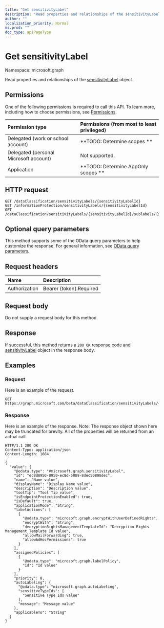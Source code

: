 ```yaml
---
title: "Get sensitivityLabel"
description: "Read properties and relationships of the sensitivityLabel object."
author: ""
localization_priority: Normal
ms.prod: ""
doc_type: apiPageType
---
```


# Get sensitivityLabel

Namespace: microsoft.graph

Read properties and relationships of the [sensitivityLabel](../resources/sensitivitylabel.md) object.

## Permissions
One of the following permissions is required to call this API. To learn more, including how to choose permissions, see [Permissions](/concepts/permissions-reference.md).

|Permission type|Permissions (from most to least privileged)|
|:---|:---|
|Delegated (work or school account)|**TODO: Determine scopes **|
|Delegated (personal Microsoft account)|Not supported.|
|Application|**TODO: Determine AppOnly scopes **|

## HTTP request
<!-- {
  "blockType": "ignored"
}
-->
``` http
GET /dataClassification/sensitivityLabels/{sensitivityLabelId}
GET /informationProtection/sensitivityLabels/{sensitivityLabelId}
GET /dataClassification/sensitivityLabels/{sensitivityLabelId}/sublabels/{sensitivityLabelId}
```

## Optional query parameters
This method supports some of the OData query parameters to help customize the response. For general information, see [OData query parameters](/graph/query-parameters).

## Request headers
|Name|Description|
|:---|:---|
|Authorization|Bearer {token}.Required|

## Request body
Do not supply a request body for this method.

## Response
If successful, this method returns a `200 OK` response code and [sensitivityLabel](../resources/sensitivitylabel.md) object in the response body.

## Examples

### Request
Here is an example of the request.
<!-- {
  "blockType": "request",
  "name": "get_sensitivitylabel"
}
-->
``` http
GET https://graph.microsoft.com/beta/dataClassification/sensitivityLabels/{sensitivityLabelId}
```

### Response
Here is an example of the response. Note: The response object shown here may be truncated for brevity. All of the properties will be returned from an actual call.
<!-- {
  "blockType": "response",
  "truncated": true,
  "@odata.type": "microsoft.graph.sensitivityLabel"
}
-->
``` http
HTTP/1.1 200 OK
Content-Type: application/json
Content-Length: 1084

{
  "value": {
    "@odata.type": "#microsoft.graph.sensitivityLabel",
    "id": "ec8d8950-8950-ec8d-5089-8dec50898dec",
    "name": "Name value",
    "displayName": "Display Name value",
    "description": "Description value",
    "toolTip": "Tool Tip value",
    "isEndpointProtectionEnabled": true,
    "isDefault": true,
    "applicationMode": "String",
    "labelActions": [
      {
        "@odata.type": "microsoft.graph.encryptWithUserDefinedRights",
        "encryptWith": "String",
        "decryptionRightsManagementTemplateId": "Decryption Rights Management Template Id value",
        "allowMailForwarding": true,
        "allowAdHocPermissions": true
      }
    ],
    "assignedPolicies": [
      {
        "@odata.type": "microsoft.graph.labelPolicy",
        "id": "Id value"
      }
    ],
    "priority": 8,
    "autoLabeling": {
      "@odata.type": "microsoft.graph.autoLabeling",
      "sensitiveTypeIds": [
        "Sensitive Type Ids value"
      ],
      "message": "Message value"
    },
    "applicableTo": "String"
  }
}
```

